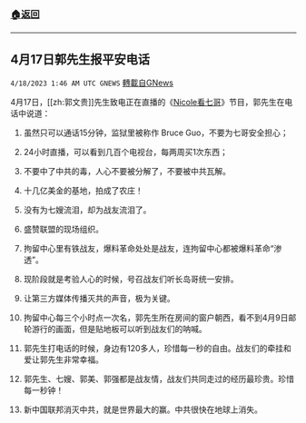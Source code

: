 ###  [:house:返回](README.md)
---


## 4月17日郭先生报平安电话
`4/18/2023 1:46 AM UTC GNEWS` [轉載自GNews](https://gnews.org/articles/1225993)

4月17日，[[zh:郭文贵]]先生致电正在直播的《[Nicole看七哥](https://gettr.com/post/p2enib7d54a)》节目，郭先生在电话中说道：

1. 虽然只可以通话15分钟，监狱里被称作 Bruce Guo，不要为七哥安全担心；

2. 24小时直播，可以看到几百个电视台，每两周买1次东西；

3. 不要中了中共的毒，人心不要被分解了，不要被中共瓦解。

4. 十几亿美金的基地，拍成了农庄！

5. 没有为七嫂流泪，却为战友流泪了。

6. 盛赞联盟的现场组织。

7. 拘留中心里有铁战友，爆料革命处处是战友，连拘留中心都被爆料革命“渗透”。

8. 现阶段就是考验人心的时候，号召战友们听长岛哥统一安排。

9. 让第三方媒体传播灭共的声音，极为关键。

10. 拘留中心每三个小时点一次名，郭先生所在房间的窗户朝西，看不到4月9日邮轮游行的画面，但是贴地板可以听到战友们的呐喊。

11. 郭先生打电话的时候，身边有120多人，珍惜每一秒的自由。战友们的牵挂和爱让郭先生非常幸福。

12. 郭先生、七嫂、郭美、郭强都是战友情，战友们共同走过的经历最珍贵。珍惜每一秒钟！

13. 新中国联邦消灭中共，就是世界最大的赢。中共很快在地球上消失。

